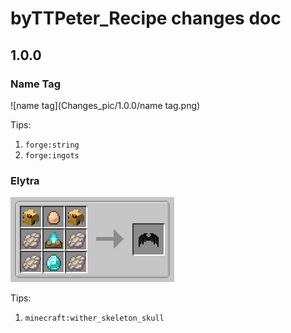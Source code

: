 # byTTPeter_Recipe changes doc



## 1.0.0

### Name Tag

![name tag](Changes_pic/1.0.0/name tag.png)

Tips:

1. `forge:string`
2. `forge:ingots`

### Elytra

![elytra](Changes_pic/1.0.0/elytra.png)

Tips:

1. `minecraft:wither_skeleton_skull`
